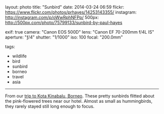 layout: photo
title: "Sunbird"
date: 2014-03-24 06:59
flickr: https://www.flickr.com/photos/prhayes/14253143355/
instagram: http://instagram.com/p/oWwRphNFPp/
500px: http://500px.com/photo/75799133/sunbird-by-paul-hayes

exif: true
camera: "Canon EOS 500D"
lens: "Canon EF 70-200mm f/4L IS"
aperture: "ƒ/4"
shutter: "1/1000"
iso: 100
focal: "200.0mm"

tags:
  - wildlife
  - bird
  - sunbird
  - borneo
  - travel
  - asia
---

From our [trip to Kota Kinabalu, Borneo](http://www.sam-and-paul.com/2014/05/shangri-la-rasa-ria-borneo/). These pretty sunbirds flitted about the pink-flowered trees near our hotel. Almost as small as hummingbirds, they rarely stayed still long enough to focus.

